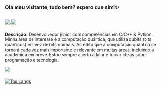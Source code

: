 ### Olá meu visitante, tudo bem? espero que sim!✨
##
<a href="https://discord.com/channels/990151377030361129">
  <img align="center" src="https://img.shields.io/discord/990151377030361129?label=discord&style=for-the-badge" />
</a>
<a href="https://discord.com/channels/990151377030361129">
  <img align="center" src="https://img.shields.io/github/followers/MainOutputNone?label=Seguidores&style=for-the-badge" />
</a>

###

**Descrição:** Desenvolvedor júnior com competências em C/C++ & Python. Minha área de interesse é a computação quântica, que utiliza qubits (bits quânticos) em vez de bits normais. Acredito que a computação quântica se tornará cada vez mais importante e relevante em muitas áreas, incluindo a académica em breve. Estou sempre aberto a falar e trocar ideias sobre programação e tecnologia.

<a href="https://github.com/MainOutputNone">
  <img align="center" src="https://streak-stats.demolab.com?user=MainOutputNone&theme=vision-friendly-dark&border_radius=8&locale=pt_BR&mode=weekly&border=DDC745&hide_border=true" />
</a>
<!---
<a href="https://github.com/MainOutputNone">
  <img align="center" src="https://github-readme-stats.vercel.app/api/top-langs/?username=MainOutputNone&hide_progress=true&&theme=vision-friendly-dark&border_color=DDC745&border_radius=7.5&hide_border=true" />
</a>
-->

###

[![Top Langs](https://github-readme-stats.vercel.app/api/top-langs/?username=MainOutputNone&hide_progress=true&&theme=vision-friendly-dark&border_color=DDC745&border_radius=7.5&hide_border=true)](https://github.com/anuraghazra/github-readme-stats)
